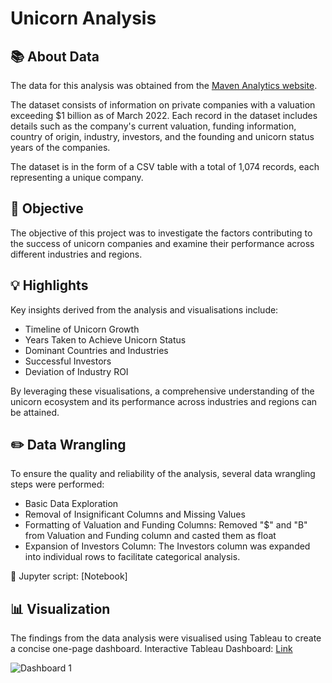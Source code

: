 # Unicorn Analysis 

## 📚 About Data

The data for this analysis was obtained from the [Maven Analytics website](https://mavenanalytics.io/blog/maven-unicorn-challenge). 

The dataset consists of information on private companies with a valuation exceeding $1 billion as of March 2022. Each record in the dataset includes details such as the company's current valuation, funding information, country of origin, industry, investors, and the founding and unicorn status years of the companies.

The dataset is in the form of a CSV table with a total of 1,074 records, each representing a unique company.

## 🎯 Objective

The objective of this project was to investigate the factors contributing to the success of unicorn companies and examine their performance across different industries and regions.

## 💡 Highlights

Key insights derived from the analysis and visualisations include:
- Timeline of Unicorn Growth
- Years Taken to Achieve Unicorn Status
- Dominant Countries and Industries
- Successful Investors
- Deviation of Industry ROI 

By leveraging these visualisations, a comprehensive understanding of the unicorn ecosystem and its performance across industries and regions can be attained.

## ✏️ Data Wrangling

To ensure the quality and reliability of the analysis, several data wrangling steps were performed:
- Basic Data Exploration
- Removal of Insignificant Columns and Missing Values
- Formatting of Valuation and Funding Columns: Removed "$" and "B" from Valuation and Funding column and casted them as float
- Expansion of Investors Column: The Investors column was expanded into individual rows to facilitate categorical analysis. 

📍 Jupyter script: [Notebook]

## 📊 Visualization

The findings from the data analysis were visualised using Tableau to create a concise one-page dashboard.
Interactive Tableau Dashboard: [Link](https://public.tableau.com/views/Book4_16885293385670/Dashboard1?:language=en-US&:display_count=n&:origin=viz_share_link)

![Dashboard 1](https://github.com/aditya-shinde16/Unicorn_Analysis/assets/120565625/5cb78d21-d3e1-4e8c-b648-ab6158c69d20)

